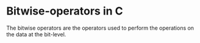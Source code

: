 # Bitwise-operators in C 

The bitwise operators are the operators used to perform the operations on the data at the bit-level.
